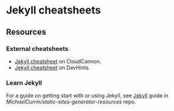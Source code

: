 # Jekyll cheatsheets


## Resources


### External cheatsheets

- [Jekyll cheatsheet](https://learn.cloudcannon.com/jekyll-cheat-sheet/) on CloudCannon.
- [Jekyll cheatsheet](https://devhints.io/jekyll) on DevHints.
 

### Learn Jekyll

For a guide on getting start with or using Jekyll, see [Jekyll](https://github.com/MichaelCurrin/static-sites-generator-resources/blob/master/Jekyll/) guide in _MichaelCurrin/static-sites-generator-resources_ repo.
<!--stackedit_data:
eyJoaXN0b3J5IjpbMjAwMzU3OTE1MCwtNTk3MzUxODEyLC0xNT
Y1MTIwOTI0XX0=
-->